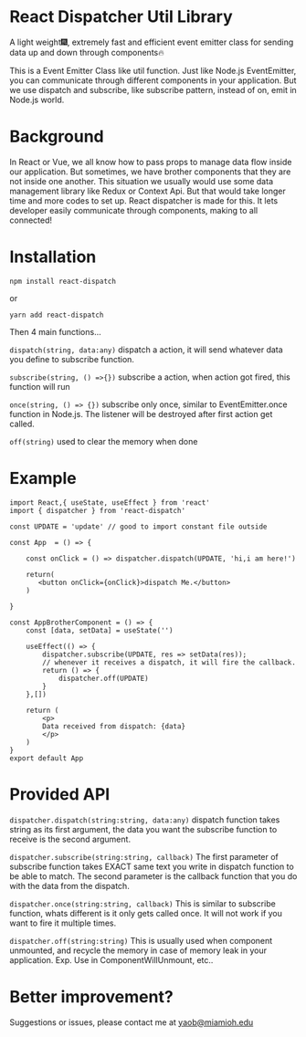 # React Dispatcher Util Library

A light weight🎆, extremely fast and efficient event emitter class for sending data up and down through components🔥

This is a Event Emitter Class like util function. Just like Node.js EventEmitter, you can communicate through different components in your application. But we use dispatch and subscribe, like subscribe pattern, instead of on, emit in Node.js world.

# Background

In React or Vue, we all know how to pass props to manage data flow inside our application. But sometimes, we have brother components that they are not inside one another. This situation we usually would use some data management library like Redux or Context Api. 
But that would take longer time and more codes to set up. React dispatcher is made for this. It lets developer easily communicate through components, making to all connected!

# Installation

`npm install react-dispatch`

or

`yarn add react-dispatch`

Then 4 main functions...

`dispatch(string, data:any)` dispatch a action, it will send whatever data you define to subscribe function.

`subscribe(string, () =>{})` subscribe a action, when action got fired, this function will run

`once(string, () => {})` subscribe only once, similar to EventEmitter.once function in Node.js. The listener will be destroyed after first action get called.

`off(string)` used to clear the memory when done

# Example 

```
import React,{ useState, useEffect } from 'react'
import { dispatcher } from 'react-dispatch'

const UPDATE = 'update' // good to import constant file outside

const App  = () => {

    const onClick = () => dispatcher.dispatch(UPDATE, 'hi,i am here!')

    return(
       <button onClick={onClick}>dispatch Me.</button>
    )
  
}

const AppBrotherComponent = () => {
    const [data, setData] = useState('')

    useEffect(() => {
        dispatcher.subscribe(UPDATE, res => setData(res));
        // whenever it receives a dispatch, it will fire the callback. 
        return () => {
            dispatcher.off(UPDATE)
        }
    },[])

    return (
        <p>
        Data received from dispatch: {data}
        </p>
    )
}
export default App

```

# Provided API

`dispatcher.dispatch(string:string, data:any)`
dispatch function takes string as its first argument, the data you want the subscribe function to receive is the second argument.

`dispatcher.subscribe(string:string, callback)`
The first parameter of subscribe function takes EXACT same text you write in dispatch function to be able to match. The second parameter is the callback function that you do with the data from the dispatch.

`dispatcher.once(string:string, callback)`
This is similar to subscribe function, whats different is it only gets called once. It will not work if you want to fire it multiple times.

`dispatcher.off(string:string)`
This is usually used when component unmounted, and recycle the memory in case of memory leak in your application. Exp. Use in ComponentWillUnmount, etc..

# Better improvement?

Suggestions or issues, please contact me at yaob@miamioh.edu

